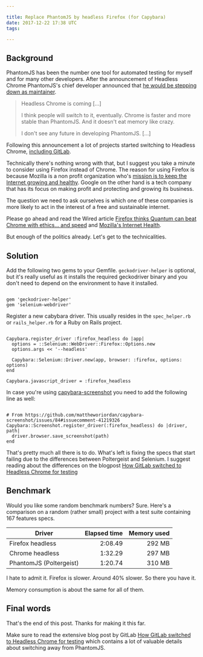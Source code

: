 ```yaml
---

title: Replace PhantomJS by headless Firefox (for Capybara)
date: 2017-12-22 17:38 UTC
tags: 

---
```


## Background

PhantomJS has been the number one tool for automated testing for myself and for
many other developers. After the announcement of Headless Chrome PhantomJS's
chief developer announced that [he would be stepping down as
maintainer](https://groups.google.com/forum/#!topic/phantomjs/9aI5d-LDuNE).

> Headless Chrome is coming [...] 
> 
> I think people will switch to it, eventually. Chrome is faster and more stable than PhantomJS. And it doesn't eat memory like crazy.
> 
> I don't see any future in developing PhantomJS. [...]

Following this announcement a lot of projects started switching to Headless
Chrome, [including
GitLab](https://about.gitlab.com/2017/12/19/moving-to-headless-chrome/).

Technically there's nothing wrong with that, but I suggest you take a minute to
consider using Firefox instead of Chrome. The reason for using Firefox is
because Mozilla is a non profit organization who's [mission is to keep the
Internet growing and healthy](https://www.mozilla.org/en-US/mission/). Google
on the other hand is a tech company that has its focus on making profit and
protecting and growing its business.

The question we need to ask ourselves is which one of these companies is more
likely to act in the interest of a free and sustainable internet.

Please go ahead and read the Wired article [Firefox thinks Quantum can beat
Chrome with ethics… and
speed](http://www.wired.co.uk/article/mozilla-firefox-quantum-browser-vs-google-chrome)
and [Mozilla's Internet
Health](https://www.mozilla.org/en-US/internet-health/).

But enough of the politics already. Let's get to the technicalities.

## Solution

Add the following two gems to your Gemfile. `geckodriver-helper` is optional,
but it's really useful as it installs the required geckodriver binary and you
don't need to depend on the environment to have it installed.

<pre><code class="language-ruby">
gem 'geckodriver-helper'
gem 'selenium-webdriver'
</code></pre>

Register a new cabybara driver. This usually resides in the `spec_helper.rb` or
`rails_helper.rb` for a Ruby on Rails project.

<pre><code class="language-ruby">
Capybara.register_driver :firefox_headless do |app|
  options = ::Selenium::WebDriver::Firefox::Options.new
  options.args << '--headless'

  Capybara::Selenium::Driver.new(app, browser: :firefox, options: options)
end

Capybara.javascript_driver = :firefox_headless
</code></pre>

In case you're using
[capybara-screenshot](https://github.com/mattheworiordan/capybara-screenshot)
you need to add the following line as well:

<pre><code class="language-ruby">
# From https://github.com/mattheworiordan/capybara-screenshot/issues/84#issuecomment-41219326
Capybara::Screenshot.register_driver(:firefox_headless) do |driver, path|
  driver.browser.save_screenshot(path)
end
</code></pre>

That's pretty much all there is to do. What's left is fixing the specs that
start failing due to the differences between Poltergeist and Selenium. I
suggest reading about the differences on the blogpost [How GitLab switched to
Headless Chrome for
testing](https://about.gitlab.com/2017/12/19/moving-to-headless-chrome/)

## Benchmark

Would you like some random benchmark numbers? Sure. Here's a comparison on a
random (rather small) project with a test suite containing 167 features specs.

| Driver                  | Elapsed time  | Memory used |
| ----------------------- | -------------:| -----------:|
| Firefox headless        | 2:08.49       | 292 MB      |
| Chrome headless         | 1:32.29       | 297 MB      |
| PhantomJS (Poltergeist) | 1:20.74       | 310 MB      |

I hate to admit it. Firefox is slower. Around 40% slower. So there you have it.

Memory consumption is about the same for all of them.

## Final words

That's the end of this post. Thanks for making it this far.

Make sure to read the extensive blog post by GitLab [How GitLab switched to
Headless Chrome for
testing](https://about.gitlab.com/2017/12/19/moving-to-headless-chrome/) which
contains a lot of valuable details about switching away from PhantomJS.
